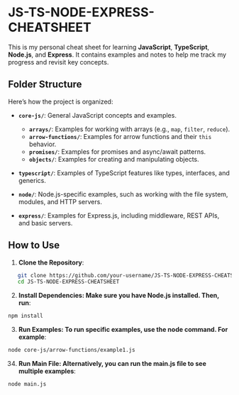 # JS-TS-NODE-EXPRESS-CHEATSHEET

This is my personal cheat sheet for learning **JavaScript**, **TypeScript**, **Node.js**, and **Express**. It contains examples and notes to help me track my progress and revisit key concepts.

## Folder Structure

Here’s how the project is organized:

- **`core-js/`**: General JavaScript concepts and examples.
  - **`arrays/`**: Examples for working with arrays (e.g., `map`, `filter`, `reduce`).
  - **`arrow-functions/`**: Examples for arrow functions and their `this` behavior.
  - **`promises/`**: Examples for promises and async/await patterns.
  - **`objects/`**: Examples for creating and manipulating objects.

- **`typescript/`**: Examples of TypeScript features like types, interfaces, and generics.

- **`node/`**: Node.js-specific examples, such as working with the file system, modules, and HTTP servers.

- **`express/`**: Examples for Express.js, including middleware, REST APIs, and basic servers.

## How to Use

1. **Clone the Repository**:
```bash
   git clone https://github.com/your-username/JS-TS-NODE-EXPRESS-CHEATSHEET.git
   cd JS-TS-NODE-EXPRESS-CHEATSHEET
   ```
2. **Install Dependencies: Make sure you have Node.js installed. Then, run**:

```bash
npm install
```

3. **Run Examples: To run specific examples, use the node command. For example**:

```bash
node core-js/arrow-functions/example1.js
```
34. **Run Main File: Alternatively, you can run the main.js file to see multiple examples**:

```bash
node main.js

```
